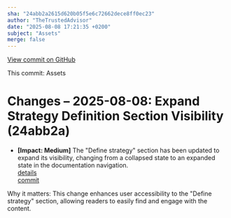```yaml
---
sha: "24abb2a2615d620b05f5e6c72662dece8ff0ec23"
author: "TheTrustedAdvisor"
date: "2025-08-08 17:21:35 +0200"
subject: "Assets"
merge: false
---
```


[View commit on GitHub](https://github.com/TheTrustedAdvisor/FabricAdoptionFramework/commit/24abb2a2615d620b05f5e6c72662dece8ff0ec23)

This commit: Assets

# Changes – 2025-08-08: Expand Strategy Definition Section Visibility (24abb2a)

- **[Impact: Medium]** The "Define strategy" section has been updated to expand its visibility, changing from a collapsed state to an expanded state in the documentation navigation.  
   [details](/docs/about/changes/2025-08-08-assets)  
   [commit](https://github.com/TheTrustedAdvisor/FabricAdoptionFramework/commit/24abb2a2615d620b05f5e6c72662dece8ff0ec23)  

Why it matters: This change enhances user accessibility to the "Define strategy" section, allowing readers to easily find and engage with the content.
